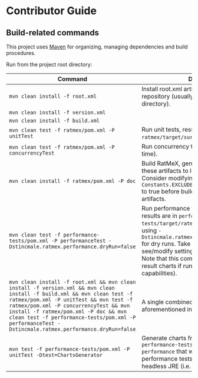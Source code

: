 # Contributor Guide
## Build-related commands
This project uses [Maven](https://maven.apache.org/) for organizing, managing dependencies and build procedures.

Run from the project root directory:

Command | Description
--- | ---
`mvn clean install -f root.xml` | Install root.xml artifact to your local Maven repository (usually `~/.m2/repository/` directory).
`mvn clean install -f version.xml` |
`mvn clean install -f build.xml` |
`mvn clean test -f ratmex/pom.xml -P unitTest` | Run unit tests, results are in `ratmex/target/surefire-reports` directory.
`mvn clean test -f ratmex/pom.xml -P concurrencyTest` | Run concurrency tests (takes noticeable time).
`mvn clean install -f ratmex/pom.xml -P doc` | Build RatMeX, generate Javadocs, install these artifacts to local Maven repository. Consider modifying value of `Constants.EXCLUDE_ASSERTIONS_FROM_BYTECODE` to true before building production-ready artifacts.
`mvn clean test -f performance-tests/pom.xml -P performanceTest -Dstincmale.ratmex.performance.dryRun=false` | Run performance tests (takes a lot of time), results are in `performance-tests/target/ratmex-performance`. Consider using `-Dstincmale.ratmex.performance.dryRun=true` for dry runs. Take a look at `JmhOptions` to see/modify settings for performance tests. Note that this command also tries to generate result charts if run in headfull JRE (i.e. with UI capabilities).
`mvn clean install -f root.xml && mvn clean install -f version.xml && mvn clean install -f build.xml && mvn clean test -f ratmex/pom.xml -P unitTest && mvn test -f ratmex/pom.xml -P concurrencyTest && mvn install -f ratmex/pom.xml -P doc && mvn clean test -f performance-tests/pom.xml -P performanceTest -Dstincmale.ratmex.performance.dryRun=false` | A single combined command doing all the aforementioned in order.
`mvn test -f performance-tests/pom.xml -P unitTest -Dtest=ChartsGenerator` | Generate charts from results located in `performance-tests/target/ratmex-performance` that were obtained from running performance tests previously, e.g. in headless JRE (i.e. without UI capabilities).
